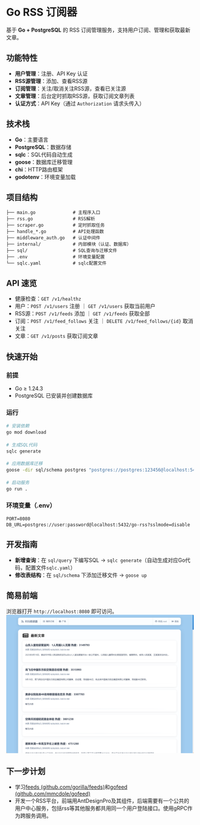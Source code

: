 # Go RSS 订阅器

基于 **Go + PostgreSQL** 的 RSS 订阅管理服务，支持用户订阅、管理和获取最新文章。

## 功能特性

- **用户管理**：注册、API Key 认证
- **RSS源管理**：添加、查看RSS源
- **订阅管理**：关注/取消关注RSS源，查看已关注源
- **文章管理**：后台定时抓取RSS源，获取订阅文章列表
- **认证方式**：API Key（通过 `Authorization` 请求头传入）

## 技术栈

- **Go**：主要语言
- **PostgreSQL**：数据存储
- **sqlc**：SQL代码自动生成
- **goose**：数据库迁移管理
- **chi**：HTTP路由框架
- **godotenv**：环境变量加载

## 项目结构

```
├── main.go              # 主程序入口
├── rss.go               # RSS解析
├── scraper.go           # 定时抓取任务
├── handle_*.go          # API处理函数
├── middleware_auth.go   # 认证中间件
├── internal/            # 内部模块（认证、数据库）
├── sql/                 # SQL查询与迁移文件
├── .env                 # 环境变量配置
└── sqlc.yaml            # sqlc配置文件
```

## API 速览

- 健康检查：`GET /v1/healthz`
- 用户：`POST /v1/users` 注册 ｜ `GET /v1/users` 获取当前用户
- RSS源：`POST /v1/feeds` 添加 ｜ `GET /v1/feeds` 获取全部
- 订阅：`POST /v1/feed_follows` 关注 ｜ `DELETE /v1/feed_follows/{id}` 取消关注
- 文章：`GET /v1/posts` 获取订阅文章

## 快速开始

### 前提

- Go ≥ 1.24.3
- PostgreSQL 已安装并创建数据库

### 运行

```bash
# 安装依赖
go mod download

# 生成SQL代码
sqlc generate

# 应用数据库迁移
goose -dir sql/schema postgres "postgres://postgres:123456@localhost:5432/go-rss?sslmode=disable" up

# 启动服务
go run .
```

### 环境变量（.env）

```env
PORT=8080
DB_URL=postgres://user:password@localhost:5432/go-rss?sslmode=disable
```



## 开发指南

- **新增查询**：在 `sql/query` 下编写SQL → `sqlc generate`（自动生成对应Go代码，配置文件`sqlc.yaml`）
- **修改表结构**：在 `sql/schema` 下添加迁移文件 → `goose up`



## 简易前端
浏览器打开 `http://localhost:8080` 即可访问。
![简易前端截图](image.png)



## 下一步计划

- 学习[feeds (github.com/gorilla/feeds)](https://pkg.go.dev/github.com/gorilla/feeds)和[gofeed (github.com/mmcdole/gofeed)](https://pkg.go.dev/github.com/mmcdole/gofeed)
- 开发一个RSS平台，前端用AntDesignPro及其组件，后端需要有一个公共的用户中心服务，包括rss等其他服务都共用同一个用户登陆接口。使用gRPC作为跨服务调用。

